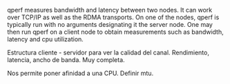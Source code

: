 qperf measures bandwidth and latency between two nodes. It can work over TCP/IP as well as the RDMA transports. On one of the nodes, qperf is typically run with no arguments designating it the server node. One may then run qperf on a client node to obtain measurements such as bandwidth, latency and cpu utilization.


Estructura cliente - servidor para ver la calidad del canal. Rendimiento, latencia, ancho de banda.
Muy completa.


Nos permite poner afinidad a una CPU.
Definir mtu.

